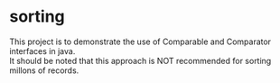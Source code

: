 # sorting
This project is to demonstrate the use of Comparable and Comparator interfaces in java.
<br/>
It should be noted that this approach is NOT recommended for sorting millons of records.
